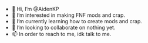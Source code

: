 - 👋 Hi, I’m @AidenKP
- 👀 I’m interested in making FNF mods and crap.
- 🌱 I’m currently learning how to create mods and crap.
- 💞️ I’m looking to collaborate on nothing yet.
- 📫 In order to reach to me, idk talk to me.
